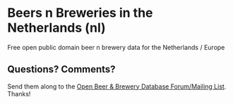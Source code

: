 # Beers n Breweries in the Netherlands (nl)

Free open public domain beer n brewery data for the Netherlands / Europe


## Questions? Comments?

Send them along to the
[Open Beer & Brewery Database Forum/Mailing List](http://groups.google.com/group/beerdb).
Thanks!

